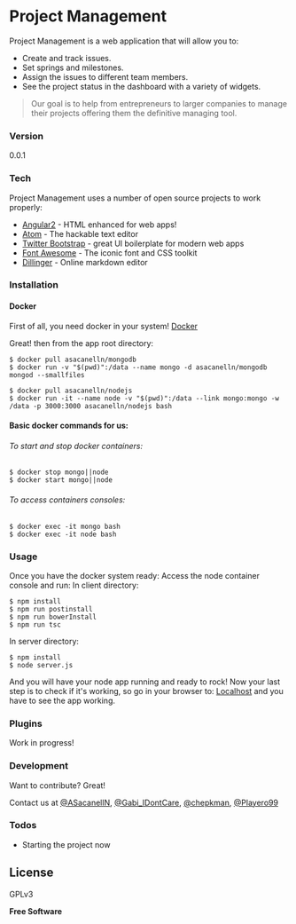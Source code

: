 # Project Management

Project Management is a web application that will allow you to:

  - Create and track issues.
  - Set springs and milestones.
  - Assign the issues to different team members.
  - See the project status in the dashboard with a variety of widgets.

> Our goal is to help from entrepreneurs to larger companies to manage their projects offering them
> the definitive managing tool.


### Version
0.0.1

### Tech

Project Management uses a number of open source projects to work properly:

* [Angular2] - HTML enhanced for web apps!
* [Atom] - The hackable text editor
* [Twitter Bootstrap] - great UI boilerplate for modern web apps
* [Font Awesome] - The iconic font and CSS toolkit
* [Dillinger] - Online markdown editor

### Installation

#### Docker
First of all, you need docker in your system! [Docker](https://docs.docker.com/)

Great! then from the app root directory:
```shell
$ docker pull asacanelln/mongodb
$ docker run -v "$(pwd)":/data --name mongo -d asacanelln/mongodb mongod --smallfiles
```
```shell
$ docker pull asacanelln/nodejs
$ docker run -it --name node -v "$(pwd)":/data --link mongo:mongo -w /data -p 3000:3000 asacanelln/nodejs bash
```
#### Basic docker commands for us:
###### To start and stop docker containers:
```shell
$ docker stop mongo||node
$ docker start mongo||node
```
###### To access containers consoles:
```shell
$ docker exec -it mongo bash
$ docker exec -it node bash
```

### Usage
Once you have the docker system ready:
Access the node container console and run:
In client directory:
```shell
$ npm install
$ npm run postinstall
$ npm run bowerInstall
$ npm run tsc
```
In server directory:
```shell
$ npm install
$ node server.js
```
And you will have your node app running and ready to rock!
Now your last step is to check if it's working, so go in your browser to:
[Localhost](http://localhost:3000/) and you have to see the app working.

### Plugins

Work in progress!

### Development

Want to contribute? Great!

Contact us at [@ASacanellN], [@Gabi_IDontCare], [@chepkman], [@Playero99]

### Todos

 - Starting the project now

License
----
GPLv3

**Free Software**


   [git-repo-url]: <https://github.com/ASacanell/projectManagement>
   [Atom]: <https://atom.io/>
   [Dillinger]: <http://dillinger.io/>
   [Twitter Bootstrap]: <http://twitter.github.com/bootstrap/>
   [@asacanelln]: <https://twitter.com/ASacanellN>
   [@Gabi_IDontCare]: <https://twitter.com/Gabi_IDontCare>
   [@chepkman]: <https://twitter.com/chepkman>
   [@Playero99]: <https://twitter.com/Playero99>
   [Angular2]: <https://angular.io/>
   [Font Awesome]: <http://fontawesome.io>
